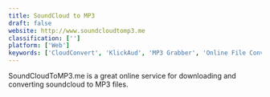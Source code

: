 ```yaml
---
title: SoundCloud to MP3
draft: false 
website: http://www.soundcloudtomp3.me
classification: ['']
platform: ['Web']
keywords: ['CloudConvert', 'KlickAud', 'MP3 Grabber', 'Online File Converter', 'SoundCloud MP3', 'SoundCloud-Mp3.io', 'Soundcloud into Mp3', 'Soundcloudify', 'Toolswow Instagram Downloader', 'TubeOffline']
---
```

SoundCloudToMP3.me is a great online service for downloading and converting soundcloud to MP3 files.